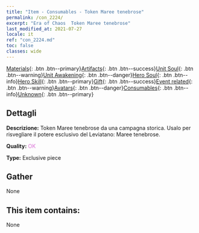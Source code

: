 ```yaml
---
title: "Item - Consumables - Token Maree tenebrose"
permalink: /con_2224/
excerpt: "Era of Chaos  Token Maree tenebrose"
last_modified_at: 2021-07-27
locale: it
ref: "con_2224.md"
toc: false
classes: wide
---
```

 [Materials](/ItemsIT/){: .btn .btn--primary}[Artifacts](/ItemsIT/Artifacts/){: .btn .btn--success}[Unit Soul](/ItemsIT/UnitSoul/){: .btn .btn--warning}[Unit Awakening](/ItemsIT/UnitAwakening/){: .btn .btn--danger}[Hero Soul](/ItemsIT/HeroSoul/){: .btn .btn--info}[Hero Skill](/ItemsIT/HeroSkill/){: .btn .btn--primary}[Gift](/ItemsIT/Gift/){: .btn .btn--success}[Event related](/ItemsIT/Events/){: .btn .btn--warning}[Avatars](/ItemsIT/Avatars/){: .btn .btn--danger}[Consumables](/ItemsIT/Consumables/){: .btn .btn--info}[Unknown](/ItemsIT/Unknown/){: .btn .btn--primary}

## Dettagli
 **Descrizione:** Token Maree tenebrose da una campagna storica. Usalo per risvegliare il potere esclusivo del Leviatano: Maree tenebrose.

 **Quality:** <span style="color: #DA70D6">OK</span>

 **Type:** Exclusive piece

## Gather

  None

## This item contains:

  None


